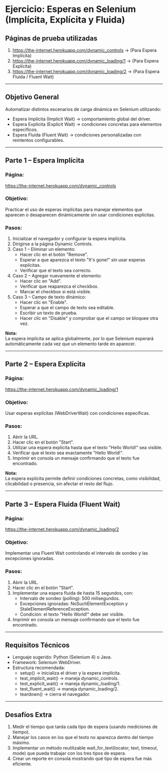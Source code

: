 # Ejercicio: Esperas en Selenium (Implícita, Explícita y Fluida)

## Páginas de prueba utilizadas

1. https://the-internet.herokuapp.com/dynamic_controls → (Para Espera Implícita)  
2. https://the-internet.herokuapp.com/dynamic_loading/1 → (Para Espera Explícita)  
3. https://the-internet.herokuapp.com/dynamic_loading/2 → (Para Espera Fluida / Fluent Wait)  

---

## Objetivo General

Automatizar distintos escenarios de carga dinámica en Selenium utilizando:
- Espera Implícita (Implicit Wait) → comportamiento global del driver.  
- Espera Explícita (Explicit Wait) → condiciones concretas para elementos específicos.  
- Espera Fluida (Fluent Wait) → condiciones personalizadas con reintentos configurables.

---

## Parte 1 – Espera Implícita

### Página:
https://the-internet.herokuapp.com/dynamic_controls

### Objetivo:
Practicar el uso de esperas implícitas para manejar elementos que aparecen o desaparecen dinámicamente sin usar condiciones explícitas.

### Pasos:

1. Inicializar el navegador y configurar la espera implícita.  
2. Dirigirse a la página Dynamic Controls.  
3. Caso 1 – Eliminar un elemento:  
   - Hacer clic en el botón "Remove".  
   - Esperar a que aparezca el texto "It's gone!" sin usar esperas explícitas.  
   - Verificar que el texto sea correcto.  
4. Caso 2 – Agregar nuevamente el elemento:  
   - Hacer clic en "Add".  
   - Verificar que reaparezca el checkbox.  
   - Marcar el checkbox si está visible.  
5. Caso 3 – Campo de texto dinámico:  
   - Hacer clic en "Enable".  
   - Esperar a que el campo de texto sea editable.  
   - Escribir un texto de prueba.  
   - Hacer clic en "Disable" y comprobar que el campo se bloquee otra vez.

**Nota:**  
La espera implícita se aplica globalmente, por lo que Selenium esperará automáticamente cada vez que un elemento tarde en aparecer.

---

## Parte 2 – Espera Explícita

### Página:
https://the-internet.herokuapp.com/dynamic_loading/1

### Objetivo:
Usar esperas explícitas (WebDriverWait) con condiciones específicas.

### Pasos:

1. Abrir la URL.  
2. Hacer clic en el botón "Start".  
3. Utilizar una espera explícita hasta que el texto "Hello World!" sea visible.  
4. Verificar que el texto sea exactamente "Hello World!".  
5. Imprimir en consola un mensaje confirmando que el texto fue encontrado.

**Nota:**  
La espera explícita permite definir condiciones concretas, como visibilidad, clicabilidad o presencia, sin afectar el resto del flujo.

---

## Parte 3 – Espera Fluida (Fluent Wait)

### Página:
https://the-internet.herokuapp.com/dynamic_loading/2

### Objetivo:
Implementar una Fluent Wait controlando el intervalo de sondeo y las excepciones ignoradas.

### Pasos:

1. Abrir la URL.  
2. Hacer clic en el botón "Start".  
3. Implementar una espera fluida de hasta 15 segundos, con:
   - Intervalo de sondeo (polling): 500 milisegundos.  
   - Excepciones ignoradas: NoSuchElementException y StaleElementReferenceException.  
   - Condición: el texto "Hello World!" debe ser visible.  
4. Imprimir en consola un mensaje confirmando que el texto fue encontrado.

---

## Requisitos Técnicos

- Lenguaje sugerido: Python (Selenium 4) o Java.  
- Framework: Selenium WebDriver.  
- Estructura recomendada:
  - setup() → inicializa el driver y la espera implícita.  
  - test_implicit_wait() → maneja dynamic_controls.  
  - test_explicit_wait() → maneja dynamic_loading/1.  
  - test_fluent_wait() → maneja dynamic_loading/2.  
  - teardown() → cierra el navegador.

---

## Desafíos Extra

1. Medir el tiempo que tarda cada tipo de espera (usando mediciones de tiempo).  
2. Manejar los casos en los que el texto no aparezca dentro del tiempo máximo.  
3. Implementar un método reutilizable wait_for_text(locator, text, timeout, mode) que pueda trabajar con los tres tipos de espera.  
4. Crear un reporte en consola mostrando qué tipo de espera fue más eficiente.
